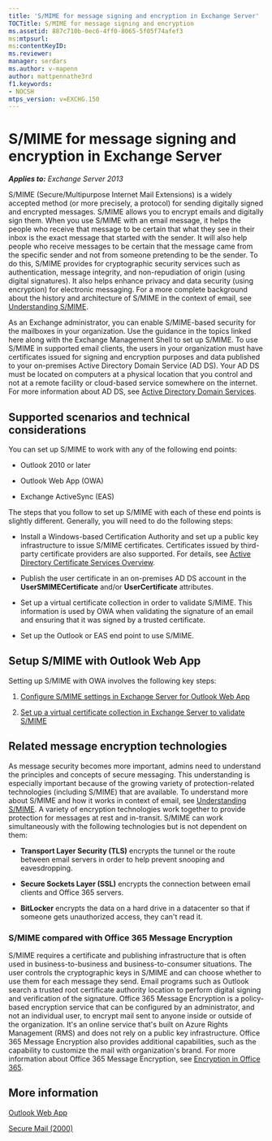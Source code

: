 ```yaml
---
title: 'S/MIME for message signing and encryption in Exchange Server'
TOCTitle: S/MIME for message signing and encryption
ms.assetid: 887c710b-0ec6-4ff0-8065-5f05f74afef3
ms:mtpsurl:
ms:contentKeyID:
ms.reviewer: 
manager: serdars
ms.author: v-mapenn
author: mattpennathe3rd
f1.keywords:
- NOCSH
mtps_version: v=EXCHG.150
---
```


# S/MIME for message signing and encryption in Exchange Server

_**Applies to:** Exchange Server 2013_

S/MIME (Secure/Multipurpose Internet Mail Extensions) is a widely accepted method (or more precisely, a protocol) for sending digitally signed and encrypted messages. S/MIME allows you to encrypt emails and digitally sign them. When you use S/MIME with an email message, it helps the people who receive that message to be certain that what they see in their inbox is the exact message that started with the sender. It will also help people who receive messages to be certain that the message came from the specific sender and not from someone pretending to be the sender. To do this, S/MIME provides for cryptographic security services such as authentication, message integrity, and non-repudiation of origin (using digital signatures). It also helps enhance privacy and data security (using encryption) for electronic messaging. For a more complete background about the history and architecture of S/MIME in the context of email, see [Understanding S/MIME](https://go.microsoft.com/fwlink/?LinkID=393948).

As an Exchange administrator, you can enable S/MIME-based security for the mailboxes in your organization. Use the guidance in the topics linked here along with the Exchange Management Shell to set up S/MIME. To use S/MIME in supported email clients, the users in your organization must have certificates issued for signing and encryption purposes and data published to your on-premises Active Directory Domain Service (AD DS). Your AD DS must be located on computers at a physical location that you control and not at a remote facility or cloud-based service somewhere on the internet. For more information about AD DS, see [Active Directory Domain Services](https://docs.microsoft.com/windows-server/identity/ad-ds/get-started/virtual-dc/active-directory-domain-services-overview).

## Supported scenarios and technical considerations

You can set up S/MIME to work with any of the following end points:

- Outlook 2010 or later

- Outlook Web App (OWA)

- Exchange ActiveSync (EAS)

The steps that you follow to set up S/MIME with each of these end points is slightly different. Generally, you will need to do the following steps:

- Install a Windows-based Certification Authority and set up a public key infrastructure to issue S/MIME certificates. Certificates issued by third-party certificate providers are also supported. For details, see [Active Directory Certificate Services Overview](https://docs.microsoft.com/previous-versions/windows/it-pro/windows-server-2012-R2-and-2012/hh831740(v=ws.11)).

- Publish the user certificate in an on-premises AD DS account in the **UserSMIMECertificate** and/or **UserCertificate** attributes.

- Set up a virtual certificate collection in order to validate S/MIME. This information is used by OWA when validating the signature of an email and ensuring that it was signed by a trusted certificate.

- Set up the Outlook or EAS end point to use S/MIME.

## Setup S/MIME with Outlook Web App

Setting up S/MIME with OWA involves the following key steps:

1. [Configure S/MIME settings in Exchange Server for Outlook Web App](configure-s-mime-settings-for-outlook-web-app.md)

2. [Set up a virtual certificate collection in Exchange Server to validate S/MIME](set-up-virtual-certificate-collection-to-validate-s-mime.md)

## Related message encryption technologies

As message security becomes more important, admins need to understand the principles and concepts of secure messaging. This understanding is especially important because of the growing variety of protection-related technologies (including S/MIME) that are available. To understand more about S/MIME and how it works in context of email, see [Understanding S/MIME](https://go.microsoft.com/fwlink/p/?LinkID=393948). A variety of encryption technologies work together to provide protection for messages at rest and in-transit. S/MIME can work simultaneously with the following technologies but is not dependent on them:

- **Transport Layer Security (TLS)** encrypts the tunnel or the route between email servers in order to help prevent snooping and eavesdropping.

- **Secure Sockets Layer (SSL)** encrypts the connection between email clients and Office 365 servers.

- **BitLocker** encrypts the data on a hard drive in a datacenter so that if someone gets unauthorized access, they can't read it.

### S/MIME compared with Office 365 Message Encryption

S/MIME requires a certificate and publishing infrastructure that is often used in business-to-business and business-to-consumer situations. The user controls the cryptographic keys in S/MIME and can choose whether to use them for each message they send. Email programs such as Outlook search a trusted root certificate authority location to perform digital signing and verification of the signature. Office 365 Message Encryption is a policy-based encryption service that can be configured by an administrator, and not an individual user, to encrypt mail sent to anyone inside or outside of the organization. It's an online service that's built on Azure Rights Management (RMS) and does not rely on a public key infrastructure. Office 365 Message Encryption also provides additional capabilities, such as the capability to customize the mail with organization's brand. For more information about Office 365 Message Encryption, see [Encryption in Office 365](https://docs.microsoft.com/microsoft-365/compliance/encryption).

## More information

[Outlook Web App](outlook-web-app-exchange-2013-help.md)

[Secure Mail (2000)](https://docs.microsoft.com/previous-versions/windows/it-pro/windows-2000-server/cc962043(v=technet.10))

